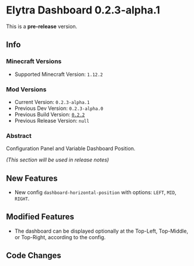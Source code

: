 # Elytra Dashboard 0.2.3-alpha.1

This is a **pre-release** version.

## Info

### Minecraft Versions

- Supported Minecraft Version: `1.12.2`

### Mod Versions

- Current Version: `0.2.3-alpha.1`
- Previous Dev Version: `0.2.3-alpha.0`
- Previous Build Version: [`0.2.2`](https://github.com/Rainyaphthyl/ElytraDashboard/releases/tag/v0.2.2)
- Previous Release Version: `null`

### Abstract

Configuration Panel and Variable Dashboard Position.

*(This section will be used in release notes)*

## New Features

- New config `dashboard-horizontal-position` with options: `LEFT`, `MID`, `RIGHT`.

## Modified Features

- The dashboard can be displayed optionally at the Top-Left, Top-Middle, or Top-Right, according to the config.

## Code Changes
